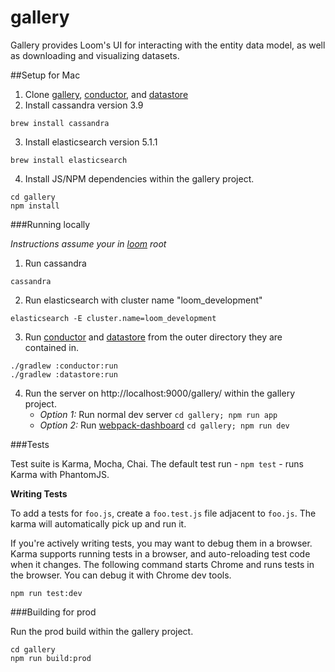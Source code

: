 # gallery

Gallery provides Loom's UI for interacting with the entity data model, as well as downloading and visualizing datasets.


##Setup for Mac

1. Clone [gallery](https://github.com/kryptnostic/gallery), [conductor](https://github.com/dataloom/conductor), and [datastore](https://github.com/dataloom/datastore)
2. Install cassandra version 3.9
```
brew install cassandra
```
3. Install elasticsearch version 5.1.1
```
brew install elasticsearch
```
4. Install JS/NPM dependencies within the gallery project.

```
cd gallery
npm install
```


###Running locally

*Instructions assume your in [loom](https://github.com/dataloom/loom) root*

1. Run cassandra 
```
cassandra
```
2. Run elasticsearch with cluster name "loom_development"
```
elasticsearch -E cluster.name=loom_development
```
3. Run [conductor](https://github.com/dataloom/conductor) and [datastore](https://github.com/dataloom/datastore) from the outer directory they are contained in.
```
./gradlew :conductor:run
./gradlew :datastore:run
```
4. Run the server on http://localhost:9000/gallery/ within the gallery project.
    * *Option 1:* Run normal dev server `cd gallery; npm run app`
    * *Option 2:* Run [webpack-dashboard](https://www.npmjs.com/package/webpack-dashboard) `cd gallery; npm run dev`


###Tests

Test suite is Karma, Mocha, Chai. The default test run - `npm test` - runs Karma with PhantomJS.

**Writing Tests**

To add a tests for `foo.js`, create a `foo.test.js` file adjacent to `foo.js`. The karma will automatically pick up and run it.

If you're actively writing tests, you may want to debug them in a browser. 
Karma supports running tests in a browser, and auto-reloading test code when it changes. 
The following command starts Chrome and runs tests in the browser. You can debug it with Chrome dev tools.
```
npm run test:dev
```


###Building for prod

Run the prod build within the gallery project.
```
cd gallery
npm run build:prod
```
